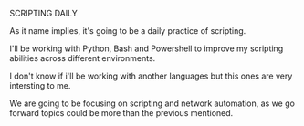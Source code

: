 SCRIPTING DAILY

As it name implies, it's going to be a daily practice of scripting.

I'll be working with Python, Bash and Powershell to improve my scripting abilities across different environments.

I don't know if i'll be working with another languages but this ones are very intersting to me.

We are going to be focusing on scripting and network automation, as we go forward topics could be more than the previous mentioned.
